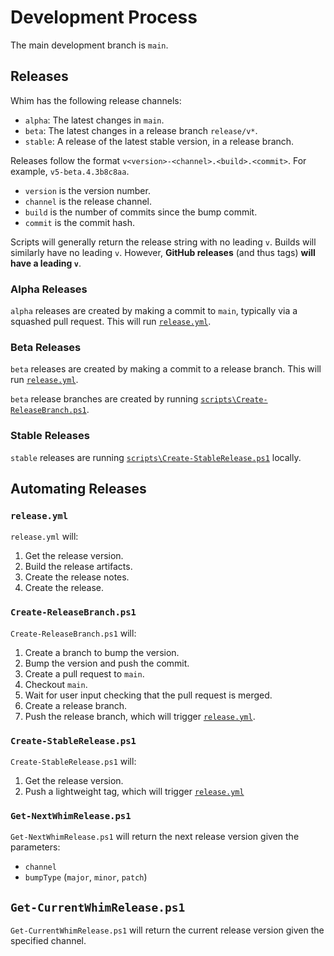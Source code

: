 # Development Process

The main development branch is `main`.

## Releases

Whim has the following release channels:

- `alpha`: The latest changes in `main`.
- `beta`: The latest changes in a release branch `release/v*`.
- `stable`: A release of the latest stable version, in a release branch.

Releases follow the format `v<version>-<channel>.<build>.<commit>`. For example, `v5-beta.4.3b8c8aa`.

- `version` is the version number.
- `channel` is the release channel.
- `build` is the number of commits since the bump commit.
- `commit` is the commit hash.

Scripts will generally return the release string with no leading `v`. Builds will similarly have no leading `v`. However, **GitHub releases** (and thus tags) **will have a leading `v`**.

### Alpha Releases

`alpha` releases are created by making a commit to `main`, typically via a squashed pull request. This will run [`release.yml`](#releaseyml).

### Beta Releases

`beta` releases are created by making a commit to a release branch. This will run [`release.yml`](#releaseyml).

`beta` release branches are created by running [`scripts\Create-ReleaseBranch.ps1`](#create-releasebranchps1).

### Stable Releases

`stable` releases are running [`scripts\Create-StableRelease.ps1`](#create-stablereleaseps1) locally.

## Automating Releases

### `release.yml`

`release.yml` will:

1. Get the release version.
2. Build the release artifacts.
3. Create the release notes.
4. Create the release.

### `Create-ReleaseBranch.ps1`

`Create-ReleaseBranch.ps1` will:

1. Create a branch to bump the version.
2. Bump the version and push the commit.
3. Create a pull request to `main`.
4. Checkout `main`.
5. Wait for user input checking that the pull request is merged.
6. Create a release branch.
7. Push the release branch, which will trigger [`release.yml`](#releaseyml).

### `Create-StableRelease.ps1`

`Create-StableRelease.ps1` will:

1. Get the release version.
2. Push a lightweight tag, which will trigger [`release.yml`](#releaseyml)

### `Get-NextWhimRelease.ps1`

`Get-NextWhimRelease.ps1` will return the next release version given the parameters:

- `channel`
- `bumpType` (`major`, `minor`, `patch`)

## `Get-CurrentWhimRelease.ps1`

`Get-CurrentWhimRelease.ps1` will return the current release version given the specified channel.
